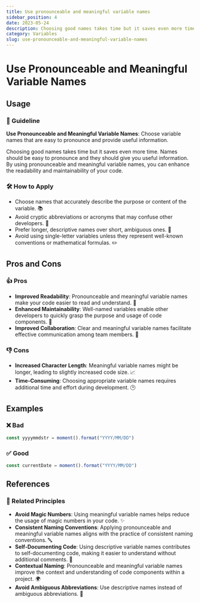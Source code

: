 ```yaml
---
title: Use pronounceable and meaningful variable names
sidebar_position: 4
date: 2023-05-24
description: Choosing good names takes time but it saves even more time. Names should be easy to pronounce and they should give you useful information.
category: Variables
slug: use-pronounceable-and-meaningful-variable-names
---
```


# Use Pronounceable and Meaningful Variable Names

## Usage

### 📝 Guideline
**Use Pronounceable and Meaningful Variable Names**: Choose variable names that are easy to pronounce and provide useful information.

Choosing good names takes time but it saves even more time. Names should be easy to pronounce and they should give you useful information. By using pronounceable and meaningful variable names, you can enhance the readability and maintainability of your code.

### 🛠️ How to Apply
- Choose names that accurately describe the purpose or content of the variable. 📚
- Avoid cryptic abbreviations or acronyms that may confuse other developers. 🚫
- Prefer longer, descriptive names over short, ambiguous ones. 📏
- Avoid using single-letter variables unless they represent well-known conventions or mathematical formulas. ✏️

## Pros and Cons

### 👍 Pros
- **Improved Readability**: Pronounceable and meaningful variable names make your code easier to read and understand. 📖
- **Enhanced Maintainability**: Well-named variables enable other developers to quickly grasp the purpose and usage of code components. 🚀
- **Improved Collaboration**: Clear and meaningful variable names facilitate effective communication among team members. 💬

### 👎 Cons
- **Increased Character Length**: Meaningful variable names might be longer, leading to slightly increased code size. 📈
- **Time-Consuming**: Choosing appropriate variable names requires additional time and effort during development. 🕑

## Examples

### ❌ Bad
```typescript
const yyyymmdstr = moment().format("YYYY/MM/DD")
```

### ✅ Good
```typescript
const currentDate = moment().format("YYYY/MM/DD")
```

## References

### 🔀 Related Principles
- **Avoid Magic Numbers**: Using meaningful variable names helps reduce the usage of magic numbers in your code. ✨
- **Consistent Naming Conventions**: Applying pronounceable and meaningful variable names aligns with the practice of consistent naming conventions. 🔤
- **Self-Documenting Code**: Using descriptive variable names contributes to self-documenting code, making it easier to understand without additional comments. 📝
- **Contextual Naming**: Pronounceable and meaningful variable names improve the context and understanding of code components within a project. 🌍
- **Avoid Ambiguous Abbreviations**: Use descriptive names instead of ambiguous abbreviations. 🚫

